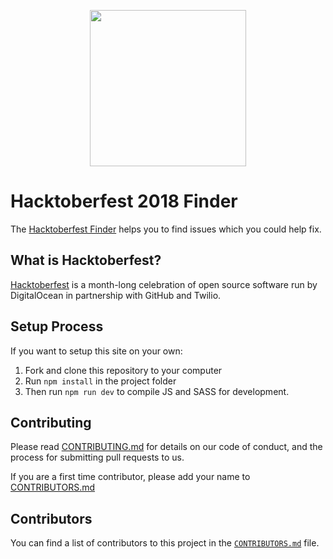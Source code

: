 <p style="text-align: center;">
	<img src="https://github.com/damcclean/hacktoberfest-finder/blob/master/images/header.png" width="250"/>
</p>

# Hacktoberfest 2018 Finder

The [Hacktoberfest Finder](https://hacktoberfest-finder.netlify.com) helps you to find issues which you could help fix.

## What is Hacktoberfest?

[Hacktoberfest](https://hacktoberfest.digitalocean.com/)  is a month-long celebration of open source software run by DigitalOcean in partnership with GitHub and Twilio.

## Setup Process

If you want to setup this site on your own:

1. Fork and clone this repository to your computer
2. Run `npm install` in the project folder
3. Then run `npm run dev` to compile JS and SASS for development.

## Contributing

Please read [CONTRIBUTING.md](https://github.com/damcclean/hacktoberfest-finder/blob/master/CONTRIBUTING.md) for details on our code of conduct, and the process for submitting pull requests to us.

If you are a first time contributor, please add your name to [CONTRIBUTORS.md](https://github.com/damcclean/hacktoberfest-finder/blob/master/CONTRIBUTORS.md)

## Contributors

You can find a list of contributors to this project in the [`CONTRIBUTORS.md`](https://github.com/damcclean/hacktoberfest-finder/blob/master/CONTRIBUTORS.md) file.